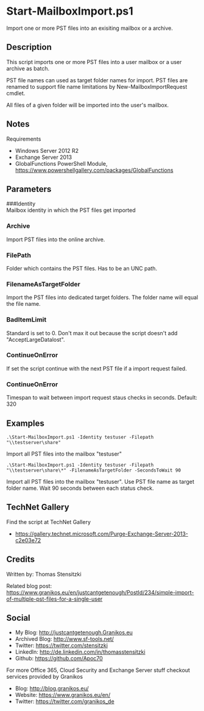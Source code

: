 # Start-MailboxImport.ps1
Import one or more PST files into an exisiting mailbox or a archive.

## Description
This script imports one or more PST files into a user mailbox or a user archive as batch.

PST file names can used as target folder names for import. PST files are renamed to support file name limitations by New-MailboxImportRequest cmdlet.

All files of a given folder will be imported into the user's mailbox.

## Notes

Requirements 
- Windows Server 2012 R2  
- Exchange Server 2013
- GlobalFunctions PowerShell Module, https://www.powershellgallery.com/packages/GlobalFunctions

## Parameters
###Identity  
Mailbox identity in which the PST files get imported

### Archive
Import PST files into the online archive.

### FilePath
Folder which contains the PST files. Has to be an UNC path.

### FilenameAsTargetFolder
Import the PST files into dedicated target folders. The folder name will equal the file name.

### BadItemLimit
Standard is set to 0. Don't max it out because the script doesn't add "AcceptLargeDatalost".

### ContinueOnError
If set the script continue with the next PST file if a import request failed.

### ContinueOnError
Timespan to wait between import request staus checks in seconds. Default: 320

## Examples
```
.\Start-MailboxImport.ps1 -Identity testuser -Filepath "\\testserver\share"
```
Import all PST files into the mailbox "testuser"

```
.\Start-MailboxImport.ps1 -Identity testuser -Filepath "\\testserver\share\*" -FilenameAsTargetFolder -SecondsToWait 90
```
Import all PST files into the mailbox "testuser". Use PST file name as target folder name. Wait 90 seconds between each status check.


## TechNet Gallery
Find the script at TechNet Gallery
* https://gallery.technet.microsoft.com/Purge-Exchange-Server-2013-c2e03e72


## Credits
Written by: Thomas Stensitzki

Related blog post: https://www.granikos.eu/en/justcantgetenough/PostId/234/simple-import-of-multiple-pst-files-for-a-single-user 

## Social

* My Blog: http://justcantgetenough.Granikos.eu
* Archived Blog: http://www.sf-tools.net/
* Twitter: https://twitter.com/stensitzki
* LinkedIn:	http://de.linkedin.com/in/thomasstensitzki
* Github: https://github.com/Apoc70

For more Office 365, Cloud Security and Exchange Server stuff checkout services provided by Granikos

* Blog: http://blog.granikos.eu/
* Website: https://www.granikos.eu/en/
* Twitter: https://twitter.com/granikos_de